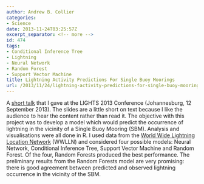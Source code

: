 ```yaml
---
author: Andrew B. Collier
categories:
- Science
date: 2013-11-24T03:25:57Z
excerpt_separator: <!-- more -->
id: 474
tags:
- Conditional Inference Tree
- Lightning
- Neural Network
- Random Forest
- Support Vector Machine
title: Lightning Activity Predictions For Single Buoy Moorings
url: /2013/11/24/lightning-activity-predictions-for-single-buoy-moorings/
---
```


A [short talk](https://speakerdeck.com/exegetic/lightning-activity-predictions-for-single-buoy-moorings) that I gave at the LIGHTS 2013 Conference (Johannesburg, 12 September 2013). The slides are a little short on text because I like the audience to hear the content rather than read it. The objective with this project was to develop a model which would predict the occurrence of lightning in the vicinity of a Single Buoy Mooring (SBM). Analysis and visualisations were all done in R. I used data from the [World Wide Lightning Location Network](http://webflash.ess.washington.edu/) (WWLLN) and considered four possible models: Neural Network, Conditional Inference Tree, Support Vector Machine and Random Forest. Of the four, Random Forests produced the best performance. The preliminary results from the Random Forests model are very promising: there is good agreement between predicted and observed lightning occurrence in the vicinity of the SBM.

<!--more-->

<script async class="speakerdeck-embed" data-id="211cb4d0fdbc0130468d062acf92b5fe" data-ratio="1.33507170795306" src="//speakerdeck.com/assets/embed.js"></script>
